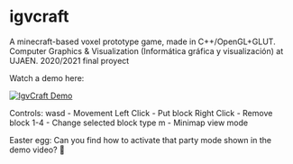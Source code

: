 # igvcraft
A minecraft-based voxel prototype game, made in C++/OpenGL+GLUT. Computer Graphics &amp; Visualization (Informática gráfica y visualización) at UJAEN. 2020/2021 final proyect

Watch a demo here:

[![IgvCraft Demo](http://img.youtube.com/vi/m67OhKfc7XA/0.jpg)](http://www.youtube.com/watch?v=m67OhKfc7XA "IgvCraft Demo")

Controls:
wasd - Movement
Left Click - Put block
Right Click - Remove block
1-4 - Change selected block type
m - Minimap view mode

Easter egg: Can you find how to activate that party mode shown in the demo video? 🤔
